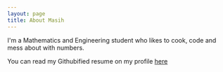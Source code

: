 ```yaml
---
layout: page
title: About Masih
---
```


I'm a Mathematics and Engineering student who likes to cook, code and mess
about with numbers.

You can read my Githubified resume on my profile [here](https://www.github.com/masihmozakka)